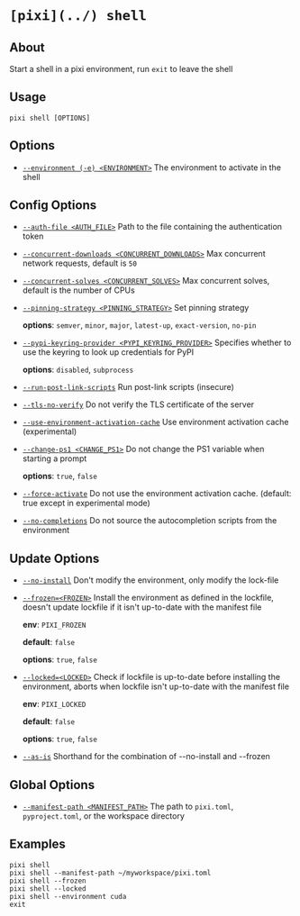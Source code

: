 # `[pixi](../) shell`

## About

Start a shell in a pixi environment, run `exit` to leave the shell

## Usage

```text
pixi shell [OPTIONS]

```

## Options

- [`--environment (-e) <ENVIRONMENT>`](#arg---environment) The environment to activate in the shell

## Config Options

- [`--auth-file <AUTH_FILE>`](#arg---auth-file) Path to the file containing the authentication token

- [`--concurrent-downloads <CONCURRENT_DOWNLOADS>`](#arg---concurrent-downloads) Max concurrent network requests, default is `50`

- [`--concurrent-solves <CONCURRENT_SOLVES>`](#arg---concurrent-solves) Max concurrent solves, default is the number of CPUs

- [`--pinning-strategy <PINNING_STRATEGY>`](#arg---pinning-strategy) Set pinning strategy

  **options**: `semver`, `minor`, `major`, `latest-up`, `exact-version`, `no-pin`

- [`--pypi-keyring-provider <PYPI_KEYRING_PROVIDER>`](#arg---pypi-keyring-provider) Specifies whether to use the keyring to look up credentials for PyPI

  **options**: `disabled`, `subprocess`

- [`--run-post-link-scripts`](#arg---run-post-link-scripts) Run post-link scripts (insecure)

- [`--tls-no-verify`](#arg---tls-no-verify) Do not verify the TLS certificate of the server

- [`--use-environment-activation-cache`](#arg---use-environment-activation-cache) Use environment activation cache (experimental)

- [`--change-ps1 <CHANGE_PS1>`](#arg---change-ps1) Do not change the PS1 variable when starting a prompt

  **options**: `true`, `false`

- [`--force-activate`](#arg---force-activate) Do not use the environment activation cache. (default: true except in experimental mode)

- [`--no-completions`](#arg---no-completions) Do not source the autocompletion scripts from the environment

## Update Options

- [`--no-install`](#arg---no-install) Don't modify the environment, only modify the lock-file

- [`--frozen=<FROZEN>`](#arg---frozen) Install the environment as defined in the lockfile, doesn't update lockfile if it isn't up-to-date with the manifest file

  **env**: `PIXI_FROZEN`

  **default**: `false`

  **options**: `true`, `false`

- [`--locked=<LOCKED>`](#arg---locked) Check if lockfile is up-to-date before installing the environment, aborts when lockfile isn't up-to-date with the manifest file

  **env**: `PIXI_LOCKED`

  **default**: `false`

  **options**: `true`, `false`

- [`--as-is`](#arg---as-is) Shorthand for the combination of --no-install and --frozen

## Global Options

- [`--manifest-path <MANIFEST_PATH>`](#arg---manifest-path) The path to `pixi.toml`, `pyproject.toml`, or the workspace directory

## Examples

```shell
pixi shell
pixi shell --manifest-path ~/myworkspace/pixi.toml
pixi shell --frozen
pixi shell --locked
pixi shell --environment cuda
exit

```
